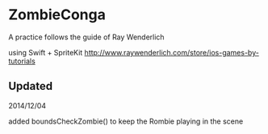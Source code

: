 ZombieConga
===========
A practice follows the guide of Ray Wenderlich

using Swift + SpriteKit
http://www.raywenderlich.com/store/ios-games-by-tutorials

Updated 
----------------

2014/12/04 

added boundsCheckZombie() to keep the Rombie playing in the scene
